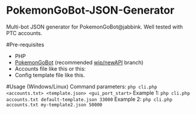 # PokemonGoBot-JSON-Generator
Multi-bot JSON generator for PokemonGoBot@jabbink. Well tested with PTC accounts.

#Pre-requisites
* PHP
* [PokemonGoBot](https://github.com/jabbink/PokemonGoBot/) (recommended [wip/newAPI](https://github.com/jabbink/PokemonGoBot/tree/wip/newAPI) branch)
* Accounts file like this or this:
* Config template file like this.

#Usage (Windows/Linux)
Command parameters: `php cli.php <accounts.txt> <template.json> <gui_port_start>`
Example 1: `php cli.php accounts.txt default-template.json 33000`
Example 2: `php cli.php accounts.txt my-template2.json 50000`
